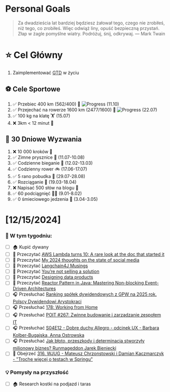 
Personal Goals
==============
> Za dwadzieścia lat bardziej będziesz żałował tego, czego nie zrobiłeś, niż tego, co zrobiłeś. Więc odwiąż liny, opuść bezpieczną przystań. Złap w żagle pomyślne wiatry. Podróżuj, śnij, odkrywaj.
> — Mark Twain

# ⭐ Cel Główny
1. Zaimplementować [GTD](https://gettingthingsdone.com/) w życiu

## ⚽️ Cele Sportowe
1. ✅ Przebiec 400 km (562/400) 🏃 ![Progress](https://geps.dev/progress/140/) (11.10)
2. ✅ Przejechać na rowerze 1600 km (2477/1600) 🚴 ![Progress](https://geps.dev/progress/154/) (22.07)
3. ✅ 100 kg na klatę  🏋️ (15.07)
4. ❌ 3km < 12 minut 👟

## 🎯 30 Dniowe Wyzwania
1. ❌ 10 000 kroków 🦶 
2. ✅ Zimne prysznice 🚿 (11.07-10.08)
3. ✅ Codzienne bieganie 🏃 (12.02-13.03)
4. ✅ Codzienny rower 🚲 (17.06-17.07)
5. ✅ 5 rano pobudka 🌅 (29.07-28.08)
6. ✅ Rozciąganie 🧘 (19.03-18.04)
7. ❌ Napisać 500 słów na blogu 📝
8. ✅ 60 podciągnięć 🏋️‍♂️ (9.01-8.02)
9. ✅ 0 śmieciowego jedzenia 🍔 (3.04-3.05)

# [12/15/2024]
### 🚧 W tym tygodniu:
- [ ] 🏠 Kupić dywany
- [ ] 📗 Przeczytać [AWS Lambda turns 10: A rare look at the doc that started it](https://www.allthingsdistributed.com/2024/11/aws-lambda-turns-10-a-rare-look-at-the-doc-that-started-it.html)
- [ ] 📗 Przeczytać [My 2024 thoughts on the state of social media](https://martinfowler.com/articles/2024-social-media.html)
- [ ] 📗 Przeczytać [Langchain4J Musings](https://foojay.io/today/langchain4j-musings/)
- [ ] 📗 Przeczytać [You’re not selling a solution](https://avdi.codes/youre-not-selling-a-solution/)
- [ ] 📗 Przeczytać [Designing data products](https://martinfowler.com/articles/designing-data-products.html)
- [ ] 📗 Przeczytać [Reactor Pattern in Java: Mastering Non-blocking Event-Driven Architectures](https://java-design-patterns.com/patterns/reactor/)
- [ ] 🎧 Przesłuchać [Ranking spółek dywidendowych z GPW na 2025 rok. Polscy Dywidendowi Arystokraci](https://inwestomat.eu/ranking-spolek-dywidendowych-z-gpw-na-2025-rok/)
- [ ] 🎧 Przesłuchać [178: Working from Home](https://www.programmingthrowdown.com/episodes/178-working-from-home/)
- [ ] 🎧 Przesłuchać [POIT #267: Zwinne budowanie i zarządzanie zespołem IT](https://porozmawiajmyoit.pl/poit-267-zwinne-budowanie-i-zarzadzanie-zespolem-it/)
- [ ] 🎧 Przesłuchać [S04E12 - Dobre duchy Allegro - odcinek UX - Barbara Kolber-Bugajska, Anna Ostrowska](https://podcast.allegro.tech/dobre-duchy-allegro-odcinek-ux/)
- [ ] 🎧 Przesłuchać [Jak błoto, przeszkody i determinacja stworzyły milionowy biznes? Runmageddon Jarek Bieniecki](https://podcasts.apple.com/pl/podcast/jak-b%C5%82oto-przeszkody-i-determinacja-stworzy%C5%82y-milionowy/id1457955290?i=1000679351873)
- [ ] 🎥 Obejrzeć [316. WJUG - Mateusz Chrzonstowski i Damian Kaczmarczyk - "Trochę więcej o testach w Springu"](https://youtu.be/aUxxrXuPTh4)

### 💡 Pomysły na przyszłość
- [ ] 🏠 Research kostki na podjazd i taras
